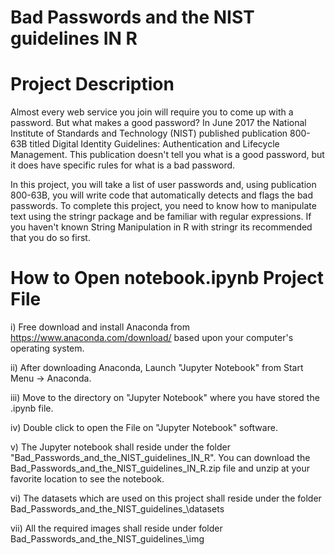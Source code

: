 # Bad Passwords and the NIST guidelines IN R

Project Description 
==================== 
Almost every web service you join will require you to come up with a password. But what makes a good password? In June 2017 the National Institute of Standards and Technology (NIST) published publication 800-63B titled Digital Identity Guidelines: Authentication and Lifecycle Management. This publication doesn't tell you what is a good password, but it does have specific rules for what is a bad password.

In this project, you will take a list of user passwords and, using publication 800-63B, you will write code that automatically detects and flags the bad passwords. To complete this project, you need to know how to manipulate text using the stringr package and be familiar with regular expressions. If you haven't known String Manipulation in R with stringr its recommended that you do so first.

How to Open notebook.ipynb Project File 
=======================================  

i) Free download and install Anaconda from https://www.anaconda.com/download/ based upon your computer's operating system.

ii) After downloading Anaconda, Launch "Jupyter Notebook" from Start Menu -> Anaconda.

iii) Move to the directory on "Jupyter Notebook" where you have stored the .ipynb file.

iv) Double click to open the File on "Jupyter Notebook" software.

v) The Jupyter notebook shall reside under the folder "Bad_Passwords_and_the_NIST_guidelines_IN_R". 
   You can download the Bad_Passwords_and_the_NIST_guidelines_IN_R.zip file and unzip at your favorite location to see the notebook.

vi) The datasets which are used on this project shall reside under the folder Bad_Passwords_and_the_NIST_guidelines\_\datasets

vii) All the required images shall reside under folder Bad_Passwords_and_the_NIST_guidelines\_\img
